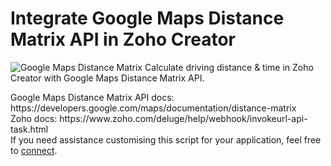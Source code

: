 <h1>Integrate Google Maps Distance Matrix API in Zoho Creator</h1>
<img src = "https://developers.google.com/maps/images/landing/hero_distance_matrix_api_720.png" alt="Google Maps Distance Matrix">
Calculate driving distance & time in Zoho Creator with Google Maps Distance Matrix API.
<p>
Google Maps Distance Matrix API docs: https://developers.google.com/maps/documentation/distance-matrix
<br>Zoho docs: https://www.zoho.com/deluge/help/webhook/invokeurl-api-task.html
<br>If you need assistance customising this script for your application, feel free to <a href="https://au.linkedin.com/in/ariadar">connect</a>.

